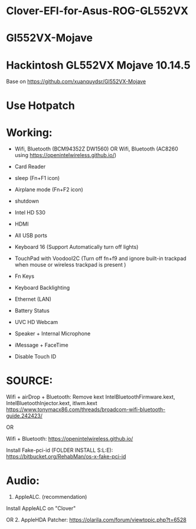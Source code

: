 # Clover-EFI-for-Asus-ROG-GL552VX
# Gl552VX-Mojave
# Hackintosh GL552VX Mojave 10.14.5

Base on https://github.com/xuanquydsr/Gl552VX-Mojave

# Use Hotpatch
# Working:
- Wifi, Bluetooth (BCM94352Z DW1560) OR Wifi, Bluetooth (AC8260 using https://openintelwireless.github.io/)


- Card Reader
- sleep (Fn+F1 icon)
- Airplane mode (Fn+F2 icon)
- shutdown
- Intel HD 530
- HDMI
- All USB ports
- Keyboard 16 (Support Automatically turn off lights)
- TouchPad with VoodooI2C (Turn off fn+f9 and ignore built-in trackpad when mouse or wireless trackpad is present )
- Fn Keys
- Keyboard Backlighting
- Ethernet (LAN)
- Battery Status
- UVC HD Webcam
- Speaker + Internal Microphone
- iMessage + FaceTime
- Disable Touch ID

# SOURCE:

Wifi + airDrop + Bluetooth: Remove kext IntelBluetoothFirmware.kext, IntelBluetoothInjector.kext, itlwm.kext
https://www.tonymacx86.com/threads/broadcom-wifi-bluetooth-guide.242423/

OR 

Wifi  + Bluetooth:
https://openintelwireless.github.io/


Install Fake-pci-id (FOLDER INSTALL S:L:E):
https://bitbucket.org/RehabMan/os-x-fake-pci-id

# Audio:

1. AppleALC. (recommendation)

Install AppleALC on "Clover"

OR
2. AppleHDA Patcher:
https://olarila.com/forum/viewtopic.php?t=6528


